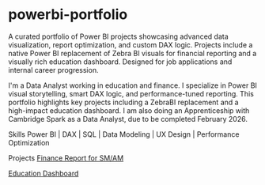# powerbi-portfolio
A curated portfolio of Power BI projects showcasing advanced data visualization, report optimization, and custom DAX logic. Projects include a native Power BI replacement of Zebra BI visuals for financial reporting and a visually rich education dashboard. Designed for job applications and internal career progression.

I'm a Data Analyst working in education and finance. I specialize in Power BI visual storytelling, smart DAX logic, and performance-tuned reporting. 
This portfolio highlights key projects including a ZebraBI replacement and a high-impact education dashboard.
I am also doing an Apprenticeship with Cambridge Spark as a Data Analyst, due to be completed February 2026.

Skills
Power BI | DAX | SQL | Data Modeling | UX Design | Performance Optimization

Projects
[Finance Report for SM/AM](projects/finance-zebrabi_conversion.md)

[Education Dashboard](projects/MIS_Dashboard.md)
